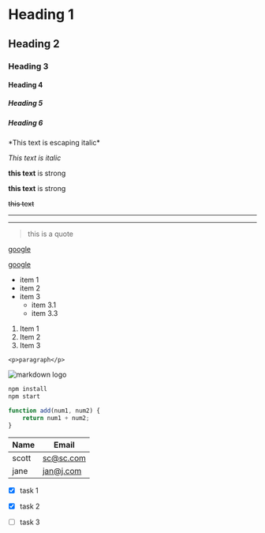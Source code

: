 # Heading 1
## Heading 2
### Heading 3
#### Heading 4
##### Heading 5
##### Heading 6

\*This text is escaping italic\*

_This text is italic_

**this text** is strong

__this text__ is strong

~~this text~~

---
___

> this is a quote

[google](https://www.google.com)

[google](https://www.google.com "google")

* item 1
* item 2
* item 3
    * item 3.1
    * item 3.3

1. Item 1
1. Item 2
1. Item 3

`<p>paragraph</p>`

![markdown logo](https://markdown-here.com/img/icon256.png)

<!-- Github -->
```bash
npm install
npm start
```

```javascript
function add(num1, num2) {
    return num1 + num2;
}
```

| Name   | Email     |
| ------ | --------- |
| scott  | sc@sc.com |
| jane   | jan@j.com |

* [x] task 1
* [x] task 2
* [ ] task 3




